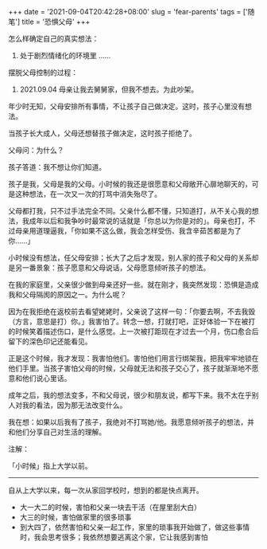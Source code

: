 +++
date = '2021-09-04T20:42:28+08:00'
slug = 'fear-parents'
tags = ['随笔']
title = '恐惧父母'
+++

怎么样确定自己的真实想法：

1. 处于剧烈情绪化的环境里
……

摆脱父母控制的过程：

1. 2021.09.04 母亲让我去舅舅家，但我不想去。为此吵架。

年少时无知，父母安排所有事情，不让孩子自己做决定。这时，孩子心里没有想法。

当孩子长大成人，父母还想替孩子做决定，这时孩子拒绝了。

父母问：为什么？

孩子答道：我不想让你们知道。

孩子是我，父母是我的父母。小时候的我还是很愿意和父母敞开心扉地聊天的，可是这种想法，在一次又一次的打骂中消失殆尽了。

父母都打我，只不过手法完全不同。父亲什么都不懂，只知道打，从不关心我的想法，我成年以后和我争吵时最常说的话就是「你总以为你是对的」。母亲也打，不过母亲用道理逼我，「你如果不这么做，我会怎样受伤、我含辛茹苦都是为了你……」

小时候没有想法，任父母安排；长大了之后才发现，别人家的孩子和父母的关系却是另一番景象：孩子愿意和父母说话，父母愿意倾听孩子的想法。

在我的家庭里，父亲很少做到母亲还好一些。就在刚才，我突然发现：恐惧是造成我和父母隔阂的原因之一。为什么呢？

因为在我拒绝在返校前去看望姥姥时，父亲说了这样一句：「你要去啊，不去我毁（方言，意思是打）你。」我害怕了。转念一想，打就打吧，正好体验一下在被打的时候笑着描述伤口，是什么感觉。上一次被打距现在才过去一个月，伤口愈合后留下的深色印记还能看见。

正是这个时候，我才发现：我害怕他们。害怕他们用言行绑架我，把我牢牢地锁在他们手里。当孩子害怕父母的时候，父母就无法和孩子交心了，孩子就渐渐地不愿意和他们说心里话。

成年之后，我的想法变多，不和父母说，很少和朋友说，都写下来。我不太在乎别人对我的看法，因为那无法改变什么。

我在想：如果以后我有了孩子，我绝对不打骂她/他。我愿意倾听孩子的想法，并和他们分享自己对生活的理解。

注解：

「小时候」指上大学以前。

---

自从上大学以来，每一次从家回学校时，想到的都是快点离开。

- 大一大二的时候，害怕和父亲一块去干活（在屋里刮大白）
- 大三的时候，害怕做家里的很多琐事
- 到大四了，依然害怕和父亲一起工作，家里的琐事我开始做了，做这些事情时，我会思考很多；我依然想要逃离这个家，它让我感到害怕
